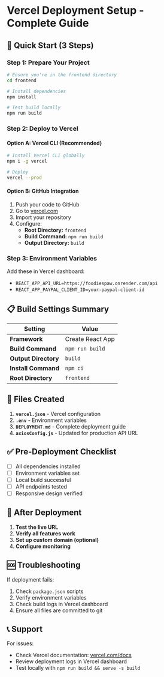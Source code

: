 # Vercel Deployment Setup - Complete Guide

## 🚀 Quick Start (3 Steps)

### Step 1: Prepare Your Project
```bash
# Ensure you're in the frontend directory
cd frontend

# Install dependencies
npm install

# Test build locally
npm run build
```

### Step 2: Deploy to Vercel

#### Option A: Vercel CLI (Recommended)
```bash
# Install Vercel CLI globally
npm i -g vercel

# Deploy
vercel --prod
```

#### Option B: GitHub Integration
1. Push your code to GitHub
2. Go to [vercel.com](https://vercel.com)
3. Import your repository
4. Configure:
   - **Root Directory:** `frontend`
   - **Build Command:** `npm run build`
   - **Output Directory:** `build`

### Step 3: Environment Variables
Add these in Vercel dashboard:
- `REACT_APP_API_URL=https://foodiespaw.onrender.com/api`
- `REACT_APP_PAYPAL_CLIENT_ID=your-paypal-client-id`

## 📋 Build Settings Summary

| Setting | Value |
|---------|--------|
| **Framework** | Create React App |
| **Build Command** | `npm run build` |
| **Output Directory** | `build` |
| **Install Command** | `npm ci` |
| **Root Directory** | `frontend` |

## 🔧 Files Created

1. **`vercel.json`** - Vercel configuration
2. **`.env`** - Environment variables
3. **`DEPLOYMENT.md`** - Complete deployment guide
4. **`axiosConfig.js`** - Updated for production API URL

## ✅ Pre-Deployment Checklist

- [ ] All dependencies installed
- [ ] Environment variables set
- [ ] Local build successful
- [ ] API endpoints tested
- [ ] Responsive design verified

## 🎯 After Deployment

1. **Test the live URL**
2. **Verify all features work**
3. **Set up custom domain (optional)**
4. **Configure monitoring**

## 🆘 Troubleshooting

If deployment fails:
1. Check `package.json` scripts
2. Verify environment variables
3. Check build logs in Vercel dashboard
4. Ensure all files are committed to git

## 📞 Support

For issues:
- Check Vercel documentation: [vercel.com/docs](https://vercel.com/docs)
- Review deployment logs in Vercel dashboard
- Test locally with `npm run build && serve -s build`
